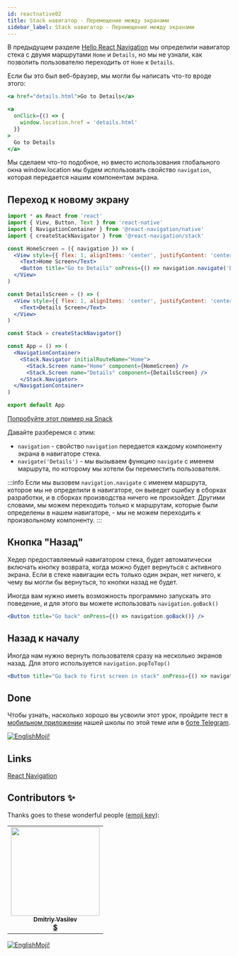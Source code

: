 ```yaml
---
id: reactnative02
title: Stack навигатор - Перемещение между экранами
sidebar_label: Stack навигатор - Перемещение между экранами
---
```


В предыдущем разделе [Hello React Navigation](https://www.jscamp.app/docs/react-navigation/reactnative01) мы определили навигатор стека с двумя маршрутами `Home` и `Details`, но мы не узнали, как позволить пользователю переходить от `Home` к `Details`.

Если бы это был веб-браузер, мы могли бы написать что-то вроде этого:

```jsx
<a href="details.html">Go to Details</a>
```

```jsx
<a
  onClick={() => {
    window.location.href = 'details.html'
  }}
>
  Go to Details
</a>
```
Мы сделаем что-то подобное, но вместо использования глобального окна window.location мы будем использовать свойство `navigation`, которая передается нашим компонентам экрана.

## Переход к новому экрану

```jsx {6,9} title="App.js" 
import * as React from 'react'
import { View, Button, Text } from 'react-native'
import { NavigationContainer } from '@react-navigation/native'
import { createStackNavigator } from '@react-navigation/stack'

const HomeScreen = ({ navigation }) => (
  <View style={{ flex: 1, alignItems: 'center', justifyContent: 'center' }}>
    <Text>Home Screen</Text>
    <Button title="Go to Details" onPress={() => navigation.navigate('Details')} />
  </View>
)

const DetailsScreen = () => (
  <View style={{ flex: 1, alignItems: 'center', justifyContent: 'center' }}>
    <Text>Details Screen</Text>
  </View>
)

const Stack = createStackNavigator()

const App = () => (
  <NavigationContainer>
    <Stack.Navigator initialRouteName="Home">
      <Stack.Screen name="Home" component={HomeScreen} />
      <Stack.Screen name="Details" component={DetailsScreen} />
    </Stack.Navigator>
  </NavigationContainer>
)

export default App
```

[Попробуйте этот пример на Snack](https://snack.expo.io/?platform=android&name=Hello%20React%20Navigation%20%7C%20React%20Navigation&dependencies=%40expo%2Fvector-icons%40*%2C%40react-native-community%2Fmasked-view%40*%2Creact-native-gesture-handler%40*%2Creact-native-pager-view%40*%2Creact-native-paper%40%5E4.7.2%2Creact-native-reanimated%40*%2Creact-native-safe-area-context%40*%2Creact-native-screens%40*%2Creact-native-tab-view%40%5E3.0.0%2C%40react-navigation%2Fbottom-tabs%40%5E6.0.0-next.1%2C%40react-navigation%2Fdrawer%40%5E6.0.0-next.1%2C%40react-navigation%2Fmaterial-bottom-tabs%40%5E6.0.0-next.1%2C%40react-navigation%2Fmaterial-top-tabs%40%5E6.0.0-next.1%2C%40react-navigation%2Fnative%40%5E6.0.0-next.1%2C%40react-navigation%2Fstack%40%5E6.0.0-next.6&hideQueryParams=true&sourceUrl=https%3A%2F%2Freactnavigation.org%2Fexamples%2F6.x%2Fnew-screen.js)

Давайте разберемся с этим:

- `navigation` - свойство `navigation` передается каждому компоненту экрана в навигаторе стека.
- `navigate('Details')` - мы вызываем функцию `navigate` с именем маршрута, по которому мы хотели бы переместить пользователя.

:::info
Если мы вызовем `navigation.navigate` с именем маршрута, которое мы не определили в навигаторе, он выведет ошибку в сборках разработки, и в сборках производства ничего не произойдет. Другими словами, мы можем переходить только к маршрутам, которые были определены в нашем навигаторе, - мы не можем переходить к произвольному компоненту.
:::

## Кнопка "Назад"
Хедер предоставляемый навигатором стека, будет автоматически включать кнопку возврата, когда можно будет вернуться с активного экрана. Если в стеке навигации есть только один экран, нет ничего, к чему вы могли бы вернуться, то кнопки назад не будет.

Иногда вам нужно иметь возможность программно запускать это поведение, и для этого вы можете использовать `navigation.goBack()`

```jsx
<Button title="Go back" onPress={() => navigation.goBack()} />
```

## Назад к началу
Иногда нам нужно вернуть пользователя сразу на несколько экранов назад. Для этого используется `navigation.popToTop()`

```jsx
<Button title="Go back to first screen in stack" onPress={() => navigation.popToTop()} />
```



## Done 

Чтобы узнать, насколько хорошо вы усвоили этот урок, пройдите тест в [мобильном приложении](http://onelink.to/njhc95) нашей школы по этой теме или в [боте Telegram](https://t.me/javascriptcamp_bot).

[![EnglishMoji!](/img/logo/englishmoji.png)](https://link-to.app/xvh7Ush9kl)

## Links

[React Navigation](https://reactnavigation.org/docs/6.x/navigating)

## Contributors ✨

Thanks goes to these wonderful people ([emoji key](https://allcontributors.org/docs/en/emoji-key)):

<table>
  <tr>
    <td align="center"><a href="https://fullstackserverless.github.io/"><img src="https://avatars0.githubusercontent.com/u/6774813?v=4?s=200" width="200px;" alt=""/><br /><sub><b>Dmitriy Vasilev</b></sub></a><br /> <a href="https://github.com/gHashTag/react-native-village/commits?author=gHashTag" title="Documentation">  💲</a></td>
  </tr>
</table>

[![EnglishMoji!](/img/logo/englishmoji.png)](https://link-to.app/xvh7Ush9kl)

